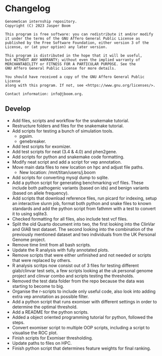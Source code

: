 # Changelog
```
GenomeScan internship repository.
Copyright (C) 2023 Jasper Boom

This program is free software: you can redistribute it and/or modify
it under the terms of the GNU Affero General Public License as
published by the Free Software Foundation, either version 3 of the
License, or (at your option) any later version.

This program is distributed in the hope that it will be useful,
but WITHOUT ANY WARRANTY; without even the implied warranty of
MERCHANTABILITY or FITNESS FOR A PARTICULAR PURPOSE. See the
GNU Affero General Public License for more details.

You should have received a copy of the GNU Affero General Public License
along with this program. If not, see <https://www.gnu.org/licenses/>.

Contact information: info@jboom.org.
```

## Develop
+ Add files, scripts and workflow for the snakemake tutorial.
+ Restructure folders and files for the snakemake tutorial.
+ Add scripts for testing a bunch of simulation tools.
    + pgsim.
    + genebreaker.
+ Add test scripts for exomizer.
+ Add test scripts for neat (3.4 & 4.0) and phen2gene.
+ Add scripts for python and snakemake code formatting.
+ Modify neat script and add a script for vep annotation.
+ Move main data files to new location on hpc and adjust file paths.
    + New location: /mnt/titan/users/j.boom
+ Add scripts for converting mysql dump to sqlite.
+ Add a python script for generating benchmarking vcf files. These include
  both pathogenic variants (based on ids) and benign variants (based on
  allele frequency).
+ Add scripts that download reference files, run picard for indexing, setup
  an interactive slurm job, format both python and snake files to known
  standards and add the python script from fathmm with a test to convert it
  to using sqlite3.
+ Checked formatting for all files, also include test vcf files.
+ Split the old Quarto document into two, the first looking into the ClinVar
  and GIAB test dataset. The second looking into the combination of the
  previously mentioned dataset and two individuals from the UK Personal Genome
  project.
+ Remove time limit from all bash scripts.
+ Update the R analysis with fully annotated plots.
+ Remove scripts that were either unfinished and not needed or scripts that
  were replaced by others.
+ R analysis scritps now consist out of 3 files for testing different
  giab/clinvar test sets, a few scripts looking at the uk personal genome
  project and clinvar combo and scripts testing the thresholds.
+ Removed the test data folder from the repo because the data was starting to
  become to big.
+ Organise the r-scripts to include only useful code, also look into adding
  extra vep annotation as possible filter.
+ Add a python script that runs exomiser with different settings in order
  to determine the optimal threshold.
+ Add a README for the python scripts.
+ Added a object oriented programming tutorial for python, followed the steps.
+ Convert exomiser script to multiple OOP scripts, including a script to
  visualise the ROC plot.
+ Finish scripts for Exomiser thresholding.
+ Update paths to files on HPC.
+ Finish python script that determines feature weights for final ranking.